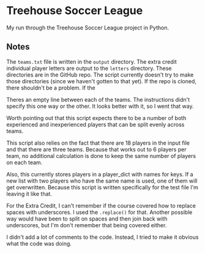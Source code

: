 Treehouse Soccer League
=======================

My run through the Treehouse Soccer League project in Python. 

Notes
-----

The `teams.txt` file is written in the `output` directory. The extra credit individual player letters are output to the `letters` directory. These directories are in the GitHub repo. The script currently doesn't try to make those directories (since we haven't gotten to that yet). If the repo is cloned, there shouldn't be a problem. If the 

Theres an empty line between each of the teams. The instructions didn't specify this one way or the other. It looks better with it, so I went that way.

Worth pointing out that this script expects there to be a number of both experienced and inexperienced players that can be split evenly across teams. 

This script also relies on the fact that there are 18 players in the input file and that there are three teams. Because that works out to 6 players per team, no additional calculation is done to keep the same number of players on each team.

Also, this currently stores players in a player_dict with names for keys. If a new list with two players who have the same name is used, one of them will get overwritten. Because this script is written specifically for the test file I'm leaving it like that.

For the Extra Credit, I can't remember if the course covered how to replace spaces with underscores. I used the `.replace()` for that. Another possible way would have been to split on spaces and then join back with underscores, but I'm don't remember that being covered either. 

I didn't add a lot of comments to the code. Instead, I tried to make it obvious what the code was doing.


